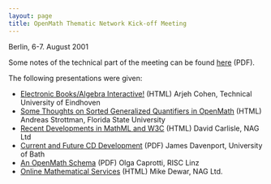 ```yaml
---
layout: page
title: OpenMath Thematic Network Kick-off Meeting
---
```

Berlin, 6-7. August 2001

Some notes of the technical part of the meeting can be found
[here](berlin_notes.pdf) (PDF). 

The following presentations were given:
* [Electronic Books/Algebra Interactive!](cohen.html)
(HTML) Arjeh Cohen, Technical University of Eindhoven
* [Some Thoughts on Sorted Generalized Quantifiers in OpenMath](strottman_slides-omtn1-berlin.htm) (HTML) Andreas
Strottman, Florida State University
* [Recent Developments in MathML and W3C](ommml.html)
(HTML) David Carlisle, NAG Ltd
* [Current and Future CD Development](CDState-slides.pdf) (PDF) James Davenport, University of Bath
* [An OpenMath Schema](olga_talk.pdf) (PDF) Olga Caprotti, RISC Linz
* [Online Mathematical Services](services.htm) (HTML) Mike Dewar, NAG Ltd.




